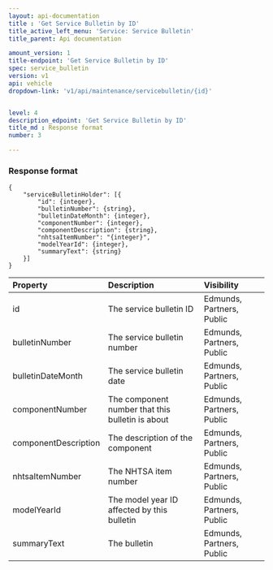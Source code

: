 ```yaml
---
layout: api-documentation
title : 'Get Service Bulletin by ID'
title_active_left_menu: 'Service: Service Bulletin'
title_parent: Api documentation

amount_version: 1
title-endpoint: 'Get Service Bulletin by ID'
spec: service_bulletin
version: v1
api: vehicle
dropdown-link: 'v1/api/maintenance/servicebulletin/{id}'


level: 4
description_edpoint: 'Get Service Bulletin by ID'
title_md : Response format
number: 3

---
```


### Response format

	{
	    "serviceBulletinHolder": [{
	        "id": {integer},
	        "bulletinNumber": {string},
	        "bulletinDateMonth": {integer},
	        "componentNumber": {integer},
	        "componentDescription": {string},
	        "nhtsaItemNumber": "{integer}",
	        "modelYearId": {integer},
	        "summaryText": {string}
	    }]
	}

| Property      | Description                                              	| Visibility                |
|:--------------|:----------------------------------------------------------|:------------------------- |
| id	         | The service bulletin ID				                   	| Edmunds, Partners, Public |
| bulletinNumber	         | The service bulletin number				                   	| Edmunds, Partners, Public |
| bulletinDateMonth	         | The service bulletin date				                   	| Edmunds, Partners, Public |
| componentNumber	         | The component number that this bulletin is about				                   	| Edmunds, Partners, Public |
| componentDescription	         | The description of the component				                   	| Edmunds, Partners, Public |
| nhtsaItemNumber	         | The NHTSA item number				                   	| Edmunds, Partners, Public |
| modelYearId	         | The model year ID affected by this bulletin				                   	| Edmunds, Partners, Public |
| summaryText	         | The bulletin				                   	| Edmunds, Partners, Public |


